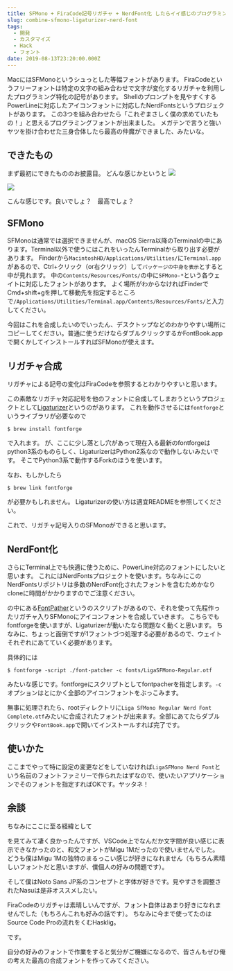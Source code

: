 ```yaml
---
title: SFMono + FiraCode記号リガチャ + NerdFont化 したらイイ感じのプログラミングフォントが爆誕した
slug: combine-sfmono-ligaturizer-nerd-font
tags:
  - 開発
  - カスタマイズ
  - Hack
  - フォント
date: 2019-08-13T23:20:00.000Z
---
```

MacにはSFMonoというシュっとした等幅フォントがあります。
FiraCodeというフリーフォントは特定の文字の組み合わせで文字が変化するリガチャを利用したプログラミング特化の記号があります。
Shellのプロンプトを見やすくするPowerLineに対応したアイコンフォントに対応したNerdFontsというプロジェクトがあります。
この3つを組み合わせたら「これぞまさしく僕の求めていたもの！」と思えるプログラミングフォントが出来ました。
メガテンで言うと強いヤツを掛け合わせた三身合体したら最高の仲魔ができました、みたいな。

## できたもの
まず最初にできたもののお披露目。
どんな感じかというと
![](https://lh3.googleusercontent.com/szlLnoEn24-Q0auSfzB5MY4bnmENbq5HOO7Mo3oF2xfU-rs-TsB3tl568r17Z_GW1YsUoW2kj15D8adyExTnQcYPvco4Zy_MUPLXsiqTCJ6sjnCJCXVY7HPK7FVcWhBGM6EztFVfcfecZ37gkYvqYxnHWGjA2PDgSgFoDqHmuRRlRgTgryWMTxRlqIwcjUTOmkrwlHpGCoBCgkcLePgDn0ZkV02pnSeqNs6JWL0xI7yh-y0Oz_PIgErEmrS4oGT4EB48KDiGsisBueEHb4t2wnp1yNZZwJ7vqQ6yRRJp23helQazPtgfBDXjf9W676K7buKb_FxpVUbqR4oGwIaE8SAcM6Z_F2pitQRdW7IzhlM2-4QVAqT_2mBqlnjNAHlSqtLOIK0qli47SQLvpA1MPObvwuSSMLhrbzRk8lk9ZBL-RlRYqBu-S_p_LfNaa2rVk3qsxRS4cch2ipP0bDQyyn7kvcfetEs60_7BTDrGnmTBJNoDUjFkhF-jlCNBHP3bgsl0qMryVtIKbZtpZg14Ec9v9_xkR_vswJQpm_Yz9CAohRCECSlw2y7kJ1dlHyKGy55VVlm9kGGlMGJJM9cWNGE2hfFuCk985HyXiYdMtVRuw9qixe5D1oSBQTyz8_FJG8gKQcKqz-lmUs0O7PHkmwKgX7EQvp0w5lxjvd9JXQvZ8o-jdCnGTA2v6MVLUyQyx6uO48CUeW1H-NcBaqVCHO1K=w1128-h396-no)

![](https://lh3.googleusercontent.com/CD6HSubSAi_H2DyhYivoApykH087en5NlE-fA9TrC3KZZZYWHOYX1ORKjhHgev50w1FSb1pa_kSJ5s-T3T2q8QkgN3H_mkiRfoeFr8KKaw7yH5LEi53ZQ3IwC0Yqd2bKywN2MS_Ucxk3k08I-e0vV_yVZrwB98XDs3XJx9oKAprnriLxalDstgRhm3-jQ2b8O75IK-XSH9KL1jSYgxTwnfmrJTIXuIZPJuPLwmxCROWW2pj5mV1TQoV6q5IU0srbIZ7sV0rMjeXHY47_YZO-5DTOMesm0nz2aq428rZZOEfx0UIZa5Dl2DrVhYqdaH5cXK_WLHzDd5Cu9fXxnqZicuRAQFagJ5wOiTQc8QaOakiIDiBLfE1ZWnCov8DQNIRBYY_LGnU7Mn-HoBkTFaY64kMVuhX6T4l9RtFKduEvn_KzrVIgFGich4iKjVYZAb3jpA4LWTFJ3CQeYIwSSaUVic_afhUnJPqCZFSg6g5ExwFylTHst9fgMtVSxx1L_0R8j26RWXx2EdnIT445QoVMiqyEV3a-rfUSBvw3VsH1lRlthkAfMbq6DwD57TPzE1ddgPqh0wpw3yJCZ2BeW32NjayyvshL5MwKCh6P8MJS00u2dq2hHlOff2KiPR3fKKfAznht_VwW31Mgxd_8VRcPAru9v1UXxF44lNZ1ZCWAfqgr7le1eVkTAlSzMpdJMkX6yhiSo6aVjCjAeRzbAG1THiHS=w1272-h672-no)

こんな感じです。良いでしょ？　最高でしょ？

## SFMono
SFMonoは通常では選択できませんが、macOS Sierra以降のTerminalの中にあります。Terminal以外で使うにはこれをいったんTerminalから取り出す必要があります。
Finderから`MacintoshHD/Applications/Utilities/`に`Terminal.app`があるので、Ctrl+クリック（or右クリック）して`パッケージの中身を表示`とすると中が見れます。
中の`Contents/Resources/Fonts/`の中に`SFMono-*`という各ウェイトに対応したフォントがあります。
よく場所がわからなければFinderで<key>Cmd</key>+<key>shift</key>+<key>g</key>を押して移動先を指定するところで`/Applications/Utilities/Terminal.app/Contents/Resources/Fonts/`と入力してください。

今回はこれを合成したいのでいったん、デスクトップなどのわかりやすい場所にコピーしてください。普通に使うだけならダブルクリックするかFontBook.appで開くかしてインストールすればSFMonoが使えます。

## リガチャ合成
リガチャによる記号の変化はFiraCodeを参照するとわかりやすいと思います。

<LinkCard url="https://github.com/tonsky/FiraCode" site-name="GitHub" title="tonsky/FiraCode" description="Monospaced font with programming ligatures. Contribute to tonsky/FiraCode development by creating an account on GitHub." image-url="https://avatars2.githubusercontent.com/u/285292?s=400&v=4" />

この素敵なリガチャ対応記号を他のフォントに合成してしまおうというプロジェクトとして[Ligaturizer](https://github.com/ToxicFrog/Ligaturizer)というのがあります。
これを動作させるには`fontforge`というライブラリが必要なので
```shell
$ brew install fontforge
```
で入れます。
が、ここに少し落とし穴があって現在入る最新のfontforgeはpython3系のものらしく、LigaturizerはPython2系なので動作しないみたいです。
そこでPython3系で動作するForkのほうを使います。

<LinkCard url="https://github.com/rojiani/Ligaturizer-2.0" site-name="GitHub" title="rojiani/Ligaturizer-2.0" description="Add ligatures to any coding font! Contribute to rojiani/Ligaturizer-2.0 development by creating an account on GitHub." image-url="https://avatars0.githubusercontent.com/u/2679686?s=400&v=4" />

なお、もしかしたら
```shell
$ brew link fontforge
```
が必要かもしれません。
Ligaturizerの使い方は適宜READMEを参照してください。

これで、リガチャ記号入りのSFMonoができると思います。

## NerdFont化
さらにTerminal上でも快適に使うために、PowerLine対応のフォントにしたいと思います。
これにはNerdFontsプロジェクトを使います。ちなみにこのNerdFontsリポジトリは多数のNerdFont化されたフォントを含むためかなりcloneに時間がかかりますのでご注意ください。

<LinkCard url="https://github.com/ryanoasis/nerd-fonts" site-name="GitHub" title="ryanoasis/nerd-fonts" description=":abcd: Iconic font aggregator, collection, and patcher. 40+ patched fonts, over 3,600 glyph/icons, includes popular collections such as Font Awesome &amp; fonts such as Hack - ryanoasis/nerd-fonts" image-url="https://avatars0.githubusercontent.com/u/8083459?s=400&v=4" />

の中にある[FontPather](https://github.com/ryanoasis/nerd-fonts#font-patcher)というのスクリプトがあるので、それを使って先程作ったリガチャ入りSFMonoにアイコンフォントを合成していきます。
こちらでもfontforgeを使いますが、Ligaturizerが動いたなら問題なく動くと思います。
ちなみに、ちょっと面倒ですが1フォントづつ処理する必要があるので、ウェイトそれぞれにあてていく必要があります。

具体的には
```shell
$ fontforge -script ./font-patcher -c fonts/LigaSFMono-Regular.otf
```
みたいな感じです。fontforgeにスクリプトとしてfontpacherを指定します。`-c`オプションはとにかく全部のアイコンフォントをぶっこみます。

無事に処理されたら、rootディレクトリに`Liga SFMono Regular Nerd Font Complete.otf`みたいに合成されたフォントが出来ます。全部にあてたらダブルクリックや`FontBook.app`で開いてインストールすれば完了です。

## 使いかた
ここまでやって特に設定の変更などをしていなければ`LigaSFMono Nerd Font`という名前のフォントファミリーで作られたはずなので、使いたいアプリケーションでそのフォントを指定すればOKです。ヤッタネ！

## 余談
ちなみにここに至る経緯として

<LinkCard url="https://qiita.com/delphinus/items/f472eb04ff91daf44274" site-name="Qiita" title="SF Mono を使って最高のプログラミング用フォントを作った話 - Qiita" description="みなさんターミナルは使ってますか？ Terminal.app？ iTerm2？ Hyper？ それとも他の何か？ それではフォントは何を使っていますか？ Menlo？ Consolas？ Ricty？ 今日はそんなお話です。 * ..." image-url="https://cdn.qiita.com/assets/qiita-fb-2887e7b4aad86fd8c25cea84846f2236.png" />

を見てみて凄く良かったんですが、VSCode上でなんだか文字間が良い感じに表示できなかったのと、和文フォントがMigu 1Mだったので使いませんでした。
どうも僕はMigu 1Mの独特のまるっこい感じが好きになれません（もちろん素晴しいフォントだと思いますが、僕個人の好みの問題です）。

そして僕はNoto Sans JP系のコンセプトと字体が好きです。見やすさを調整されたNasuは是非オススメしたい。

<LinkCard url="http://itouhiro.hatenablog.com/entry/20140917/font" site-name="itouhiroはてなブログ" title="Nasuフォント ： 見た目が似ている文字を判別しやすくするフリーフォント - itouhiroはてなブログ" description="Nasu（ナス）フォントを作成しました。" image-url="http://cdn-ak.f.st-hatena.com/images/fotolife/i/itouhiro/20140916/20140916224949.png" />

FiraCodeのリガチャは素晴しいんですが、フォント自体はあまり好きになれませんでした（もちろんこれも好みの話です）。
ちなみに今まで使ってたのはSource Code Proの流れをくむHasklig。

<LinkCard url="https://github.com/i-tu/Hasklig" site-name="GitHub" title="i-tu/Hasklig" description="Hasklig - a code font with monospaced ligatures. Contribute to i-tu/Hasklig development by creating an account on GitHub." image-url="https://avatars2.githubusercontent.com/u/2201932?s=400&v=4" />
です。

自分の好みのフォントで作業をすると気分がご機嫌になるので、皆さんもぜひ俺の考えた最高の合成フォントを作ってみてください。
